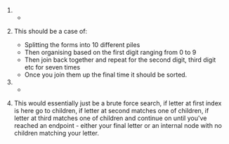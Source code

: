 1. - 
2. This should be a case of:
   - Splitting the forms into 10 different piles
   - Then organising based on the first digit ranging from 0 to 9
   - Then join back together and repeat for the second digit, third digit etc for seven times
   - Once you join them up the final time it should be sorted.

3. -

4. This would essentially just be a brute force search, if letter at first index is here go to children, if letter at second matches one of children, if letter at third matches one of children and continue on until you've reached an endpoint - either your final letter or an internal node with no children matching your letter.

